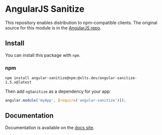 # AngularJS Sanitize

This repository enables distribution to npm-compatible clients. The original source for this module
is in the [AngularJS repo](https://github.com/angular/angular.js/tree/master/src/ngSanitize).

## Install

You can install this package with `npm`.

### npm

```shell
npm install angular-sanitize@npm:@xlts.dev/angular-sanitize-1.5.x@latest
```

Then add `ngSanitize` as a dependency for your app:

```javascript
angular.module('myApp', [require('angular-sanitize')]);
```

## Documentation

Documentation is available on the [docs site](http://docs.angularjs.xlts.dev/api/ngSanitize).
